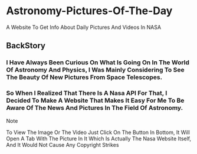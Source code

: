 # Astronomy-Pictures-Of-The-Day
A Website To Get Info About Daily Pictures And Videos In NASA

## BackStory
### I Have Always Been Curious On What Is Going On In The World Of Astronomy And Physics, I Was Mainly Considering To See The Beauty Of New Pictures From Space Telescopes.
### So When I Realized That There Is A Nasa API For That, I Decided To Make A Website That Makes It Easy For Me To Be Aware Of The News And Pictures In The Field Of Astronomy.

> [!NOTE]
> To View The Image Or The Video Just Click On The Button In Bottom, It Will Open A Tab With The Picture In It Which Is Actually The Nasa Website Itself, And It Would Not Cause Any Copyright Strikes
